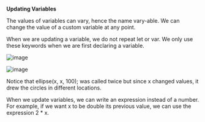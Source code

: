 **Updating Variables**

The values of variables can vary, hence the name vary-able. We can change the value of a custom variable at any point.

When we are updating a variable, we do not repeat let or var. We only use these keywords when we are first declaring a variable.


![image](https://github.com/Sshiril/Javascript/assets/113382540/9733249c-0b5c-4704-b8a9-36c878d8fd2f)

![image](https://github.com/Sshiril/Javascript/assets/113382540/f86d41f1-8e6f-460a-9b10-3c6ace424e3f)

Notice that ellipse(x, x, 100); was called twice but since x changed values, it drew the circles in different locations.

When we update variables, we can write an expression instead of a number. For example, if we want x to be double its previous value, we can use the expression 2 * x.

